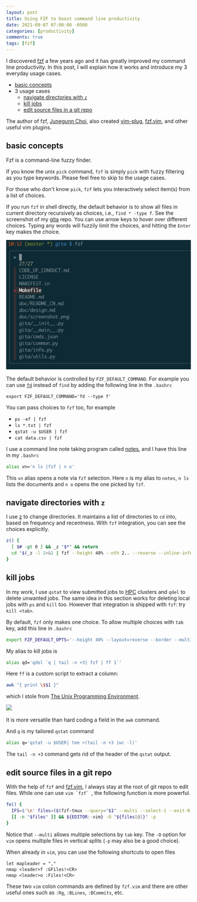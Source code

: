 ```yaml
---
layout: post
title: Using FZF to boost command line productivity
date: 2021-09-07 07:00:00 -0500
categories: [productivity]
comments: true
tags: [fzf]
---
```


I discovered [fzf](https://github.com/junegunn/fzf) a few years ago and it has
greatly improved my command line productivity.
In this post, I will explain how it works and introduce my 3 everyday usage cases.

- [basic concepts](#basics)
- 3 usage cases
  - [navigate directories with `z`](#z)
  - [kill jobs](#kill)
  - [edit source files in a git repo](#vim)

The author of fzf, [Junegunn Choi](https://github.com/junegunn),
also created [vim-plug](https://github.com/junegunn/vim-plug),
[fzf.vim](https://github.com/junegunn/fzf.vim),
and other useful vim plugins.

## basic concepts <a name='basics'></a>

Fzf is a command-line fuzzy finder.

If you know the unix `pick` command, `fzf` is simply `pick` with fuzzy
filtering as you type keywords. Please feel free to skip to the usage cases.

For those who don't know `pick`, `fzf` lets you interactively
select item(s) from a list of choices.

If you run `fzf` in shell directly, the default behavior is to show all files
in current directory recursively as choices, i.e., `find * -type f`.
See the screenshot of my [gita](https://github.com/nosarthur/gita) repo.
You can use arrow keys to hover over different choices.
Typing any words will fuzzily limit the choices, and hitting the `Enter`
key makes the choice.

![fzf](/assets/fzf.png)

The default behavior is controlled by `FZF_DEFAULT_COMMAND`. For example
you can use [`fd`](https://github.com/sharkdp/fd) instead of `find` by adding
the following line in the `.bashrc`

```
export FZF_DEFAULT_COMMAND='fd --type f'
```

You can pass choices to `fzf` too, for example

- `ps -ef | fzf`
- `ls *.txt | fzf`
- `qstat -u $USER | fzf`
- `cat data.csv | fzf`

I use a command line note taking program called [notes](https://github.com/pimterry/notes),
and I have this line in my `.bashrc`

```bash
alias vn='n ls |fzf | n o'
```

This `vn` alias opens a note via `fzf` selection.
Here `n` is my alias to `notes`,  `n ls` lists the documents and `n o` opens
the one picked by `fzf`.

## navigate directories with `z` <a name='z'></a>

I use [z](https://github.com/rupa/z) to change directories. It maintains a list
of directories to `cd` into, based on frequency and recentness.
With `fzf` integration, you can see the choices explicitly.

```bash
z() {
  [ $# -gt 0 ] && _z "$*" && return
  cd "$(_z -l 2>&1 | fzf --height 40% --nth 2.. --reverse --inline-info +s --tac --query "${*##-* }" | sed 's/^[0-9,.]* *//')"
}
```

## kill jobs <a name='kill'></a>

In my work, I use `qstat` to view submitted jobs to [HPC](https://en.wikipedia.org/wiki/Supercomputer)
clusters and `qdel` to delete unwanted jobs.
The same idea in this section works for deleting local jobs with `ps` and `kill` too.
However that integration is shipped with `fzf`: try `kill <tab>`.

By default, `fzf` only makes one choice. To allow multiple choices with `tab`
key, add this line in `.bashrc`
```bash
export FZF_DEFAULT_OPTS='--height 40% --layout=reverse --border --multi'
```

My alias to kill jobs is
```bash
alias qd='qdel `q | tail -n +3| fzf | ff 1`'
```

Here `ff` is a custom script to extract a column:

```bash
awk "{ print \$$1 }"
```
which I stole from [The Unix Programming Environment](https://amzn.to/2YDusbr).

<a target="_blank"  href="https://www.amazon.com/gp/product/013937681X/ref=as_li_tl?ie=UTF8&camp=1789&creative=9325&creativeASIN=013937681X&linkCode=as2&tag=nosarthur2016-20&linkId=618773dc18a5b83a85419b2af79634f1"><img border="0" src="//ws-na.amazon-adsystem.com/widgets/q?_encoding=UTF8&MarketPlace=US&ASIN=013937681X&ServiceVersion=20070822&ID=AsinImage&WS=1&Format=_SL250_&tag=nosarthur2016-20" ></a>

It is more versatile than hard coding a field in the `awk` command.

And `q` is my tailored `qstat` command
```bash
alias q='qstat -u $USER| tee >(tail -n +3 |wc -l)'
```

The `tail -n +3` command gets rid of the header of the `qstat` output.

## edit source files in a git repo <a name='vim'></a>

With the help of `fzf` and [fzf.vim](https://github.com/junegunn/fzf.vim), I
always stay at the root of git repos to edit files.
While one can use ``vim `fzf` ``, the following function is more powerful.


```bash
fe() {
  IFS=$'\n' files=($(fzf-tmux --query="$1" --multi --select-1 --exit-0))
  [[ -n "$files" ]] && ${EDITOR:-vim} -O "${files[@]}" -p
}
```

Notice that `--multi` allows multiple selections by `tab` key.
The `-O` option for `vim` opens multiple files in vertical splits
(`-p` may also be a good choice).

When already in `vim`, you can use the following shortcuts to open files
```
let mapleader = ","
nmap <leader>f :GFiles!<CR>
nmap <leader>o :Files!<CR>
```

These two `vim` colon commands are defined by `fzf.vim` and there are other
useful ones such as `:Rg`, `:BLines`, `:BCommits`, etc.


